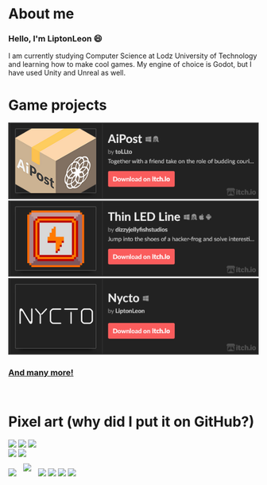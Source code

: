 # About me #
### Hello, I'm LiptonLeon 😄

I am currently studying Computer Science at Lodz University of Technology and learning how to make cool games. My engine of choice is Godot, but I have used Unity and Unreal as well.

# Game projects #

[<img alt="AiPost" src="res/aipost.png" title="AiPost"/>](https://tollto.itch.io/aipost)
[<img alt="Thin LED Line" src="res/kabelki.png" title="Thin LED Line"/>](https://dizzyjellyfishstudios.itch.io/thin-led-line)
[<img alt="Nycto" src="res/nycto.png" title="Nycto"/>](https://liptonleon.itch.io/nycto)

### [And many more!](https://liptonleon.itch.io/) ###
<br>

# Pixel art (why did I put it on GitHub?) #

<img src="https://github.com/LiptonLeon/LiptonLeon/assets/93220207/a79b96b5-e09e-40c4-b843-c6d9c24cc75d" height="194"/>
<img src="https://github.com/LiptonLeon/LiptonLeon/assets/93220207/a0805b2b-fe84-4c99-a1c2-f4789634943b" height="194"/> 
<img src="https://github.com/LiptonLeon/LiptonLeon/assets/93220207/3991da88-e5e6-49b2-971d-75feef8c5a20" width="388"/><br>
<img src="https://github.com/LiptonLeon/LiptonLeon/assets/93220207/d7ab836e-d030-43e6-9712-f8c9e621d8b2" height="392"/>
<img src="https://github.com/LiptonLeon/LiptonLeon/assets/93220207/15671b9e-f74d-4c96-aefa-1ef0919433fe" height="392"/> <br>
<img src="https://github.com/LiptonLeon/LiptonLeon/assets/93220207/3c685af5-c777-4d83-bce7-e090536ffa86" height="128"/>
<img style="margin: 10px;" src="https://github.com/LiptonLeon/LiptonLeon/assets/93220207/4d184267-740e-40c9-a9eb-fdbfc8c5e350" height="128"/>
<img src="https://github.com/LiptonLeon/LiptonLeon/assets/93220207/ddece9dc-e985-43ce-9826-5427a3091264" height="128"/>
<img src="https://github.com/LiptonLeon/LiptonLeon/assets/93220207/73f2c7cf-4de1-4e0e-8067-aecad578364b" height="128"/>
<img src="https://github.com/LiptonLeon/LiptonLeon/assets/93220207/9541e990-e285-48de-bf78-a755fbe1d822" height="128"/>
<img src="https://github.com/LiptonLeon/LiptonLeon/assets/93220207/e48415d8-12ca-4d53-90a0-3fbcc0f92de9" height="128"/><br>
